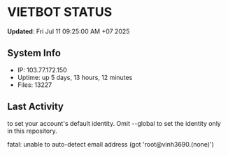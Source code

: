 # VIETBOT STATUS
**Updated**: Fri Jul 11 09:25:00 AM +07 2025

## System Info
- IP: 103.77.172.150
- Uptime: up 5 days, 13 hours, 12 minutes
- Files: 13227

## Last Activity

to set your account's default identity.
Omit --global to set the identity only in this repository.

fatal: unable to auto-detect email address (got 'root@vinh3690.(none)')
